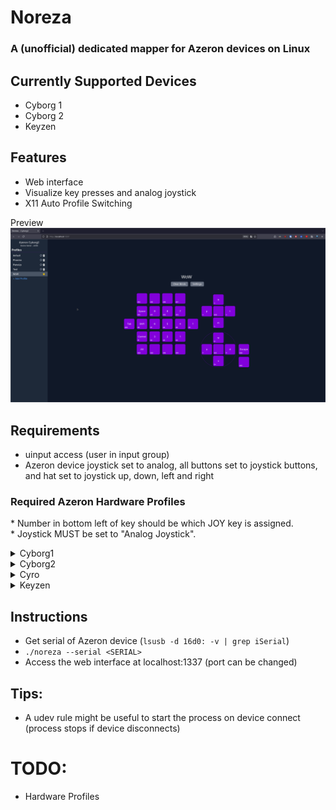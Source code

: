 # Noreza
### A (unofficial) dedicated mapper for Azeron devices on Linux

## Currently Supported Devices
- Cyborg 1
- Cyborg 2
- Keyzen

## Features
- Web interface
- Visualize key presses and analog joystick
- X11 Auto Profile Switching

Preview
![Preview](./imgs/Noreza_Preview.png)


## Requirements
- uinput access (user in input group)
- Azeron device joystick set to analog, all buttons set to joystick buttons, and hat set to joystick up, down, left and right

### Required Azeron Hardware Profiles  
\* Number in bottom left of key should be which JOY key is assigned.  
\* Joystick MUST be set to "Analog Joystick".

<details>
<summary>Cyborg1</summary>

![Required Azeron Hardware Profile](./imgs/Cyborg1_Hardware_Setup.png)
</details>

<details>
<summary>Cyborg2</summary>

![Required Azeron Hardware Profile](./imgs/Cyborg2_Hardware_Setup.png)
</details>
<details>

<summary>Cyro</summary>

![Required Azeron Hardware Profile](./imgs/Cyro_Hardware_Setup.png)
</details>
<details>

<summary>Keyzen</summary>

![Required Azeron Hardware Profile](./imgs/Keyzen_Hardware_Setup.png)
</details>

## Instructions
- Get serial of Azeron device (`lsusb -d 16d0: -v | grep iSerial`)
- `./noreza --serial <SERIAL>`
- Access the web interface at localhost:1337 (port can be changed)


## Tips:
- A udev rule might be useful to start the process on device connect (process stops if device disconnects)


# TODO:
- Hardware Profiles
